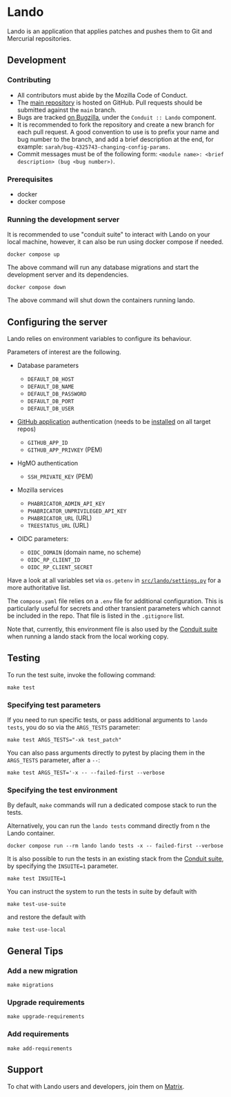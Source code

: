 # Lando

Lando is an application that applies patches and pushes them to Git and Mercurial repositories.

## Development

### Contributing

- All contributors must abide by the Mozilla Code of Conduct.
- The [main repository](https://github.com/mozilla-conduit/lando) is hosted on GitHub. Pull requests should be submitted against the `main` branch.
- Bugs are tracked [on Bugzilla](https://bugzilla.mozilla.org), under the `Conduit :: Lando` component.
- It is recommended to fork the repository and create a new branch for each pull request. A good convention to use is to prefix your name and bug number to the branch, and add a brief description at the end, for example: `sarah/bug-4325743-changing-config-params`.
- Commit messages must be of the following form: `<module name>: <brief description> (bug <bug number>)`.

### Prerequisites

- docker
- docker compose

### Running the development server

It is recommended to use "conduit suite" to interact with Lando on your local machine, however, it can also be run using docker compose if needed.

    docker compose up

The above command will run any database migrations and start the development server and its dependencies.

    docker compose down

The above command will shut down the containers running lando.

## Configuring the server

Lando relies on environment variables to configure its behaviour.

Parameters of interest are the following.

- Database parameters
  - `DEFAULT_DB_HOST`
  - `DEFAULT_DB_NAME`
  - `DEFAULT_DB_PASSWORD`
  - `DEFAULT_DB_PORT`
  - `DEFAULT_DB_USER`
- [GitHub application][github-app] authentication (needs to be
  [installed][github-app-install] on all target repos)

  - `GITHUB_APP_ID`
  - `GITHUB_APP_PRIVKEY` (PEM)

- HgMO authentication
  - `SSH_PRIVATE_KEY` (PEM)
- Mozilla services
  - `PHABRICATOR_ADMIN_API_KEY`
  - `PHABRICATOR_UNPRIVILEGED_API_KEY`
  - `PHABRICATOR_URL` (URL)
  - `TREESTATUS_URL` (URL)
- OIDC parameters:
  - `OIDC_DOMAIN` (domain name, no scheme)
  - `OIDC_RP_CLIENT_ID`
  - `OIDC_RP_CLIENT_SECRET`

Have a look at all variables set via `os.getenv` in
[`src/lando/settings.py`](src/lando/settings.py) for a more authoritative list.

The `compose.yaml` file relies on a `.env` file for additional configuration.
This is particularly useful for secrets and other transient parameters which
cannot be included in the repo. That file is listed in the `.gitignore` list.

Note that, currently, this environment file is also used by the [Conduit suite]
when running a lando stack from the local working copy.

## Testing

To run the test suite, invoke the following command:

    make test

### Specifying test parameters

If you need to run specific tests, or pass additional arguments to `lando tests`,
you do so via the `ARGS_TESTS` parameter:

    make test ARGS_TESTS="-xk test_patch"

You can also pass arguments directly to pytest by placing them in the
`ARGS_TESTS` parameter, after a `--`:

    make test ARGS_TEST='-x -- --failed-first --verbose

### Specifying the test environment

By default, `make` commands will run a dedicated compose stack to run the tests.

Alternatively, you can run the `lando tests` command directly from n the Lando container.

    docker compose run --rm lando lando tests -x -- failed-first --verbose

It is also possible to run the tests in an existing stack from the
[Conduit suite], by specifying the `INSUITE=1` parameter.

    make test INSUITE=1

You can instruct the system to run the tests in suite by default with

    make test-use-suite

and restore the default with

    make test-use-local

## General Tips

### Add a new migration

    make migrations

### Upgrade requirements

    make upgrade-requirements

### Add requirements

    make add-requirements

## Support

To chat with Lando users and developers, join them on [Matrix](https://chat.mozilla.org/#/room/#conduit:mozilla.org).

[Conduit suite]: https://github.com/mozilla-conduit/suite
[github-app]: https://docs.github.com/en/enterprise-cloud@latest/apps/creating-github-apps/registering-a-github-app/registering-a-github-app
[github-app-install]: https://docs.github.com/en/enterprise-cloud@latest/apps/using-github-apps/installing-your-own-github-app
